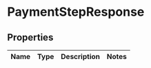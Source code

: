 

# PaymentStepResponse

## Properties

Name | Type | Description | Notes
------------ | ------------- | ------------- | -------------



